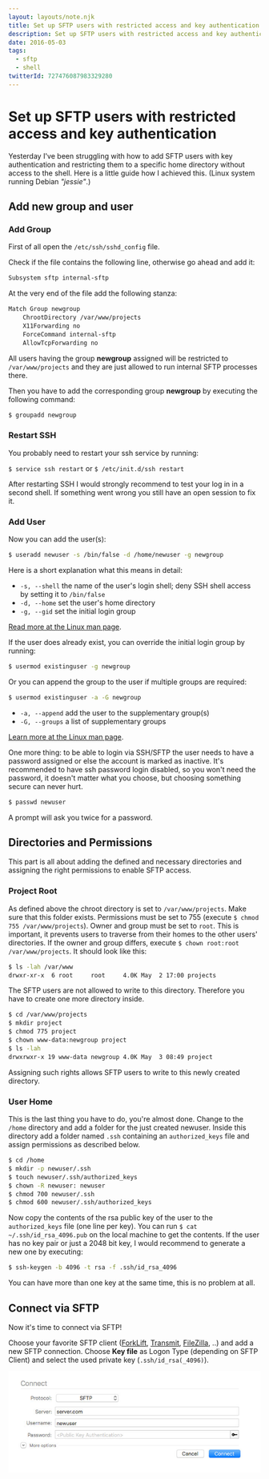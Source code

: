```yaml
---
layout: layouts/note.njk
title: Set up SFTP users with restricted access and key authentication
description: Set up SFTP users with restricted access and key authentication
date: 2016-05-03
tags:
  - sftp
  - shell
twitterId: 727476087983329280
---
```

# Set up SFTP users with restricted access and key authentication

Yesterday I've been struggling with how to add SFTP users with key authentication and restricting them to a specific home directory without access to the shell. Here is a little guide how I achieved this. (Linux system running Debian *"jessie"*.)

## Add new group and user

### Add Group

First of all open the `/etc/ssh/sshd_config` file.

Check if the file contains the following line, otherwise go ahead and add it:

```bash
Subsystem sftp internal-sftp
```

At the very end of the file add the following stanza:

```bash
Match Group newgroup
    ChrootDirectory /var/www/projects
    X11Forwarding no
    ForceCommand internal-sftp
    AllowTcpForwarding no
```

All users having the group **newgroup** assigned will be restricted to `/var/www/projects` and they are just allowed to run internal SFTP processes there.

Then you have to add the corresponding group **newgroup** by executing the following command:

```bash
$ groupadd newgroup
```

### Restart SSH

You probably need to restart your ssh service by running:

`$ service ssh restart` or `$ /etc/init.d/ssh restart`

After restarting SSH I would strongly recommend to test your log in in a second shell. If something went wrong you still have an open session to fix it.

### Add User

 Now you can add the user(s):

 ```bash
 $ useradd newuser -s /bin/false -d /home/newuser -g newgroup
 ```

 Here is a short explanation what this means in detail:

 * `-s, --shell` the name of the user's login shell; deny SSH shell access by setting it to `/bin/false`
 * `-d, --home` set the user's home directory
 * `-g, --gid` set the initial login group

[Read more at the Linux man page](http://linux.die.net/man/8/useradd).

If the user does already exist, you can override the initial login group by running:

```bash
$ usermod existinguser -g newgroup
```

 Or you can append the group to the user if multiple groups are required:

```bash
$ usermod existinguser -a -G newgroup
```

* `-a, --append` add the user to the supplementary group(s)
* `-G, --groups` a list of supplementary groups

[Learn more at the Linux man page](http://linux.die.net/man/8/usermod).

One more thing: to be able to login via SSH/SFTP the user needs to have a password assigned or else the account is marked as inactive. It's recommended to have ssh password login disabled, so you won't need the password, it doesn't matter what you choose, but choosing something secure can never hurt.

```bash
$ passwd newuser
```

A prompt will ask you twice for a password.

## Directories and Permissions

This part is all about adding the defined and necessary directories and assigning the right permissions to enable SFTP access.

### Project Root

As defined above the chroot directory is set to `/var/www/projects`. Make sure that this folder exists. Permissions must be set to 755 (execute `$ chmod 755 /var/www/projects`). Owner and group must be set to `root`. This is important, it prevents users to traverse from their homes to the other users' directories. If the owner and group differs, execute `$ chown root:root /var/www/projects`.
It should look like this:

```bash
$ ls -lah /var/www
drwxr-xr-x  6 root     root     4.0K May  2 17:00 projects
```

The SFTP users are not allowed to write to this directory. Therefore you have to create one more directory inside.

```bash
$ cd /var/www/projects
$ mkdir project
$ chmod 775 project
$ chown www-data:newgroup project
$ ls -lah
drwxrwxr-x 19 www-data newgroup 4.0K May  3 08:49 project
```

Assigning such rights allows SFTP users to write to this newly created directory.

### User Home

This is the last thing you have to do, you're almost done.
Change to the `/home` directory and add a folder for the just created newuser. Inside this directory add a folder named `.ssh` containing an `authorized_keys` file and assign permissions as described below.

```bash
$ cd /home
$ mkdir -p newuser/.ssh
$ touch newuser/.ssh/authorized_keys
$ chown -R newuser: newuser
$ chmod 700 newuser/.ssh
$ chmod 600 newuser/.ssh/authorized_keys
```

Now copy the contents of the rsa public key of the user to the `authorized_keys` file (one line per key). You can run `$ cat ~/.ssh/id_rsa_4096.pub` on the local machine to get the contents. If the user has no key pair or just a 2048 bit key, I would recommend to generate a new one by executing:

```bash
$ ssh-keygen -b 4096 -t rsa -f .ssh/id_rsa_4096
```

You can have more than one key at the same time, this is no problem at all.

## Connect via SFTP

Now it's time to connect via SFTP!

Choose your favorite SFTP client ([ForkLift](http://www.binarynights.com/forklift/), [Transmit](https://panic.com/transmit/), [FileZilla](https://filezilla-project.org/), ..) and add a new SFTP connection. Choose **Key file** as Logon Type (depending on SFTP Client) and select the used private key (`.ssh/id_rsa(_4096)`).

![forklift](/img/posts/20160503_forklift.jpg)
